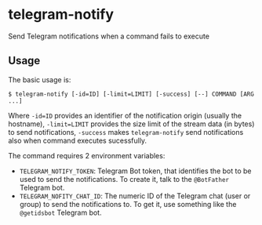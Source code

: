 # telegram-notify

Send Telegram notifications when a command fails to execute


## Usage

The basic usage is:

    $ telegram-notify [-id=ID] [-limit=LIMIT] [-success] [--] COMMAND [ARG ...]

Where `-id=ID` provides an identifier of the notification origin (usually the hostname), `-limit=LIMIT` provides the size limit of the stream data (in bytes) to send notifications, `-success` makes `telegram-notify` send notifications also when command executes sucessfully.

The command requires 2 environment variables:

- `TELEGRAM_NOTIFY_TOKEN`: Telegram Bot token, that identifies the bot to be used to send the notifications. To create it, talk to the `@BotFather` Telegram bot.
- `TELEGRAM_NOFITY_CHAT_ID`: The numeric ID of the Telegram chat (user or group) to send the notifications to. To get it, use something like the `@getidsbot` Telegram bot.
